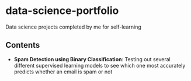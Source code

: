 # data-science-portfolio
Data science projects completed by me for self-learning

## Contents

* **Spam Detection using Binary Classification**: Testing out several different supervised learning models to see which one most accurately predicts whether an email is spam or not

